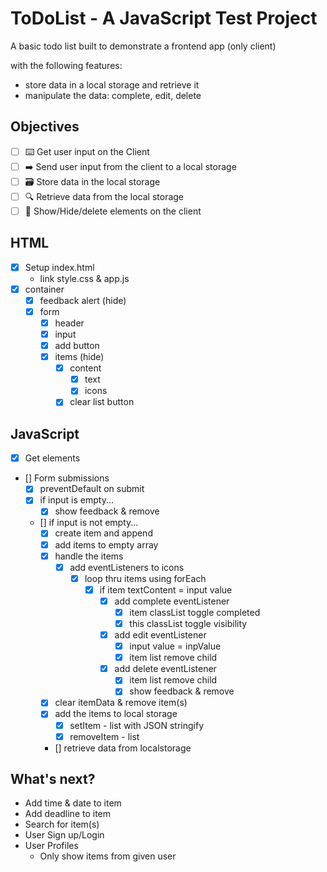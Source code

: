 # ToDoList - A JavaScript Test Project

A basic todo list built to demonstrate a frontend app (only client)

with the following features:

- store data in a local storage and retrieve it
- manipulate the data: complete, edit, delete

## Objectives

- [ ] ⌨️ Get user input on the Client
- [ ] ➡️ Send user input from the client to a local storage
- [ ] 🗃 Store data in the local storage
- [ ] 🔍 Retrieve data from the local storage
- [ ] 🙈 Show/Hide/delete elements on the client

## HTML

- [x] Setup index.html
  - link style.css & app.js
- [x] container
  - [x] feedback alert (hide)
  - [x] form
    - [x] header
    - [x] input
    - [x] add button
    - [x] items (hide)
      - [x] content
        - [x] text
        - [x] icons
      - [x] clear list button

## JavaScript

- [x] Get elements
- [] Form submissions
  - [x] preventDefault on submit
  - [x] if input is empty...
    - [x] show feedback & remove
  - [] if input is not empty...
    - [x] create item and append
    - [x] add items to empty array
    - [x] handle the items
      - [x] add eventListeners to icons
        - [x] loop thru items using forEach
          - [x] if item textContent = input value
            - [x] add complete eventListener
              - [x] item classList toggle completed
              - [x] this classList toggle visibility
            - [x] add edit eventListener
              - [x] input value = inpValue
              - [x] item list remove child
            - [x] add delete eventListener
              - [x] item list remove child
              - [x] show feedback & remove
    - [x] clear itemData & remove item(s)
    - [x] add the items to local storage
      - [x] setItem - list with JSON stringify
      - [x] removeItem - list
    - [] retrieve data from localstorage

## What's next?

- Add time & date to item
- Add deadline to item
- Search for item(s)
- User Sign up/Login
- User Profiles
  - Only show items from given user
